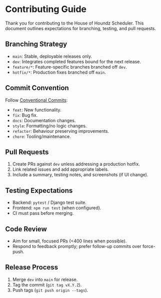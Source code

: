 # Contributing Guide

Thank you for contributing to the House of Houndz Scheduler. This document outlines expectations for branching, testing, and pull requests.

## Branching Strategy
- `main`: Stable, deployable releases only.
- `dev`: Integrates completed features bound for the next release.
- `feature/*`: Feature-specific branches branched off `dev`.
- `hotfix/*`: Production fixes branched off `main`.

## Commit Convention
Follow [Conventional Commits](https://www.conventionalcommits.org/en/v1.0.0/):
- `feat`: New functionality.
- `fix`: Bug fix.
- `docs`: Documentation changes.
- `style`: Formatting/no logic changes.
- `refactor`: Behaviour preserving improvements.
- `chore`: Tooling/maintenance.

## Pull Requests
1. Create PRs against `dev` unless addressing a production hotfix.
2. Link related issues and add appropriate labels.
3. Include a summary, testing notes, and screenshots (if UI change).

## Testing Expectations
- Backend: `pytest` / Django test suite.
- Frontend: `npm run test` (when configured).
- CI must pass before merging.

## Code Review
- Aim for small, focused PRs (<400 lines when possible).
- Respond to feedback promptly; prefer follow-up commits over force-push.

## Release Process
1. Merge `dev` into `main` for release.
2. Tag the commit (`git tag vX.Y.Z`).
3. Push tags (`git push origin --tags`).

